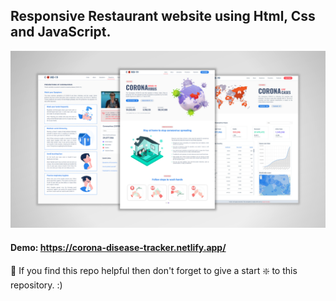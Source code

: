 ## Responsive Restaurant website using Html, Css and JavaScript.

![Restaurant_website](https://github.com/anjanKoradia/Corona-Disease-Tracker/blob/master/Website-Img.png)

#### Demo: https://corona-disease-tracker.netlify.app/

🙏 If you find this repo helpful then don't forget to give a start ❇️ to this repository. :)
